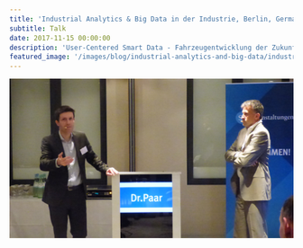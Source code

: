 ```yaml
---
title: 'Industrial Analytics & Big Data in der Industrie, Berlin, Germany'
subtitle: Talk
date: 2017-11-15 00:00:00
description: 'User-Centered Smart Data - Fahrzeugentwicklung der Zukunft'
featured_image: '/images/blog/industrial-analytics-and-big-data/industrial-analytics-and-big-data.jpg'
---
```


<div class="gallery" data-columns="1">
	<img src="/images/blog/industrial-analytics-and-big-data/industrial-analytics-and-big-data-discussion.jpg">
</div>
